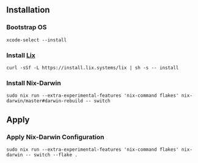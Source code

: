 
## Installation

### Bootstrap OS

```shell
xcode-select --install
```

### Install [Lix]

```shell
curl -sSf -L https://install.lix.systems/lix | sh -s -- install
```

### Install Nix-Darwin

```shell
sudo nix run --extra-experimental-features 'nix-command flakes' nix-darwin/master#darwin-rebuild -- switch
```


## Apply

### Apply Nix-Darwin Configuration

```shell
sudo nix run --extra-experimental-features 'nix-command flakes' nix-darwin -- switch --flake .
```


[Lix]: https://lix.systems/install/